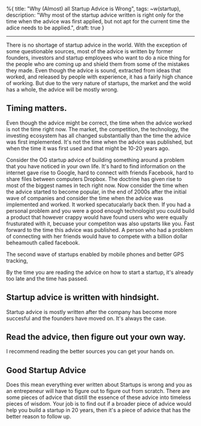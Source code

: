 %{
title: "Why (Almost) all Startup Advice is Wrong",
tags: ~w(startup),
description: "Why most of the startup advice written is right only for the time when the advice was first applied, but not apt for the current time the adice needs to be applied.",
draft: true
}

---

There is no shortage of startup advice in the world. With the exception of some questionable sources, most of the advice is written by former founders, investors and startup employees who want to do a nice thing for the people who are coming up and shield them from some of the mistakes they made. Even though the advice is sound, extracted from ideas that worked, and released by people with experience, it has a fairly high chance of working. But due to the very nature of startups, the market and the wold has a whole, the advice will be mostly wrong.

## Timing matters.

Even though the advice might be correct, the time when the advice worked is not the time right now. The market, the competition, the technology, the investing ecosystem has all changed substantially than the time the advice was first implemented. It's not the time when the advice was published, but when the time it was first used and that might be 10-20 years ago.

Consider the OG startup advice of building something around a problem that you have noticed in your own life. It's hard to find information on the internet gave rise to Google, hard to connect with friends Facebook, hard to share files between computers Dropbox. The doctrine has given rise to most of the biggest names in tech right now. Now consider the time when the advice started to become popular, in the end of 2000s after the initial wave of companies and consider the time when the advice was implemented and worked. It worked specatucalarly back then. If you had a personal problem and you were a good enough technologist you could build a product that however crappy would have found users who were equally frusturated with it, becuase your competiton was also upstarts like you. Fast forward to the time this advice was published. A person who had a problem of connecting with her friends would have to compete with a billion dollar beheamouth called facebook.

The second wave of startups enabled by mobile phones and better GPS tracking,

By the time you are reading the advice on how to start a startup, it's already too late and the time has passed.

## Startup advice is written with hindsight.

Startup advice is mostly written after the company has become more succesful and the founders have moved on. It's always the case.

## Read the advice, then figure out your own way.
I recommend reading the better sources you can get your hands on.

## Good Startup Advice

Does this mean everything ever written about Startups is wrong and you as an entrepeneur will have to figure out to figure out from scratch. There are some pieces of advice that distill the essence of these advice into timeless pieces of wisdom. Your job is to find out if a broader piece of advice would help you build a startup in 20 years, then it's a piece of advice that has the better reason to follow up.
